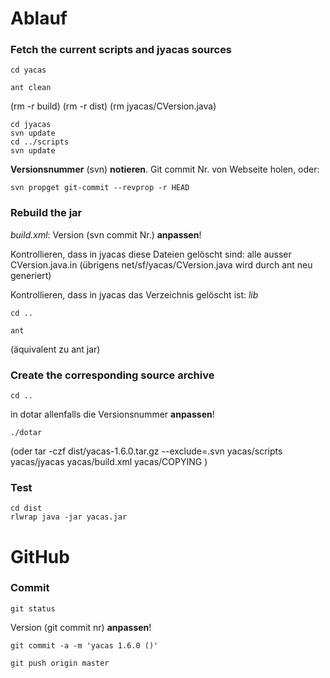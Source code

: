 # Ablauf

### Fetch the current scripts and jyacas sources

    cd yacas

    ant clean
(rm -r build)
(rm -r dist)
(rm jyacas/CVersion.java)

    cd jyacas
    svn update
    cd ../scripts
    svn update
  
**Versionsnummer** (svn) **notieren**. Git commit Nr. von Webseite holen, oder:

    svn propget git-commit --revprop -r HEAD
    

### Rebuild the jar

*build.xml*: Version (svn commit Nr.) **anpassen**!


Kontrollieren, dass in jyacas diese Dateien gelöscht sind:
alle ausser CVersion.java.in
(übrigens net/sf/yacas/CVersion.java wird durch ant neu generiert)

Kontrollieren, dass in jyacas das Verzeichnis gelöscht ist: *lib*

    cd ..

    ant
(äquivalent zu ant jar)

### Create the corresponding source archive

    cd ..
in dotar allenfalls die Versionsnummer **anpassen**!

    ./dotar
(oder
tar -czf dist/yacas-1.6.0.tar.gz --exclude=.svn yacas/scripts yacas/jyacas yacas/build.xml yacas/COPYING
)

### Test

    cd dist
    rlwrap java -jar yacas.jar


# GitHub

### Commit

    git status

Version (git commit nr) **anpassen**!

    git commit -a -m 'yacas 1.6.0 ()'
    
    git push origin master

